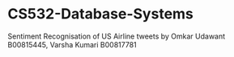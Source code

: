 # CS532-Database-Systems
Sentiment Recognisation of US Airline tweets 
by 
Omkar Udawant B00815445, 
Varsha Kumari B00817781
